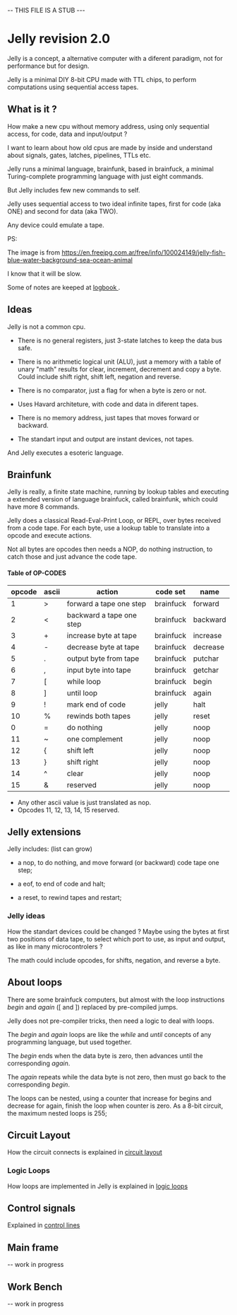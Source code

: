 -- THIS FILE IS A STUB ---

# Jelly revision 2.0

Jelly is a concept, a alternative computer with a diferent paradigm, not for performance but for design.

Jelly is a minimal DIY 8-bit CPU made with TTL chips, to perform computations using sequential access tapes.

## What is it ?

How make a new cpu without memory address, using only sequential access, for code, data and input/output ?

I want to learn about how old cpus are made by inside and understand about signals, gates, latches, pipelines, TTLs etc.

Jelly runs a minimal language, brainfunk, based in brainfuck, a minimal Turing-complete programming language with just eight commands. 

But Jelly includes few new commands to self.

Jelly uses sequential access to two ideal infinite tapes, first for code (aka ONE) and second for data (aka TWO). 

Any device could emulate a tape.

PS: 

The image is from https://en.freejpg.com.ar/free/info/100024149/jelly-fish-blue-water-background-sea-ocean-animal

I know that it will be slow.

Some of notes are keeped at [ logbook ](https://hackaday.io/project/186689-jelly).

## Ideas

Jelly is not a common cpu.

- There is no general registers, just 3-state latches to keep the data bus safe. 

- There is no arithmetic logical unit (ALU), just a memory with a table of unary "math" results for clear, increment, decrement and copy a byte. Could include shift right, shift left, negation and reverse.

- There is no comparator, just a flag for when a byte is zero or not.

- Uses Havard architeture, with code and data in diferent tapes.

- There is no memory address, just tapes that moves forward or backward.

- The standart input and output are instant devices, not tapes. 

And Jelly executes a esoteric language.

## Brainfunk

Jelly is really, a finite state machine, running by lookup tables and executing a extended version of language brainfuck, called brainfunk, which could have more 8 commands.

Jelly does a classical Read-Eval-Print Loop, or REPL, over bytes received from a code tape. For each byte, use a lookup table to translate into a opcode and execute actions. 

Not all bytes are opcodes then needs a NOP, do nothing instruction, to catch those and just advance the code tape.

#### Table of OP-CODES
| opcode | ascii | action | code set | name |
| --- | --- | --- | --- | --- |
| 1 | \> | forward a tape one step | brainfuck | forward |
| 2 | \< | backward a tape one step | brainfuck | backward |
| 3 | \+ | increase byte at tape | brainfuck | increase |
| 4 | \- | decrease byte at tape | brainfuck | decrease |
| 5 | \. | output byte from tape | brainfuck | putchar |
| 6 | \, | input byte into tape | brainfuck | getchar |
| 7 | \[ | while loop  | brainfuck | begin |
| 8 | \] | until loop  | brainfuck | again |
| 9 | \! | mark end of code | jelly | halt |
| 10 | \% | rewinds both tapes | jelly | reset |
| 0 | \= | do nothing | jelly | noop |
| 11 | \~ | one complement | jelly | noop |
| 12 | \{ | shift left | jelly | noop |
| 13 | \} | shift right | jelly | noop |
| 14 | \^ | clear | jelly | noop |
| 15 | \& | reserved | jelly | noop |

- Any other ascii value is just translated as nop.
- Opcodes 11, 12, 13, 14, 15 reserved.

## Jelly extensions

Jelly includes: (list can grow)

  - a nop, to do nothing, and move forward (or backward) code tape one step;
  
  - a eof, to end of code and halt;
  
  - a reset, to rewind tapes and restart;

### Jelly ideas

How the standart devices could be changed ? Maybe using the bytes at first two positions of data tape, to select which port to use, as input and output, as like in many microcontrolers ?

The math could include opcodes, for shifts, negation, and reverse a byte.

## About loops

There are some brainfuck computers, but almost with the loop instructions _begin_ and _again_ (\[ and \]) replaced by pre-compiled jumps. 

Jelly does not pre-compiler tricks, then need a logic to deal with loops.

The _begin_ and _again_ loops are like the _while_ and _until_ concepts of any programming language, but used together.

The _begin_ ends when the data byte is zero, then advances until the corresponding _again_. 

The _again_ repeats while the data byte is not zero, then must go back to the corresponding _begin_.

The loops can be nested, using a counter that increase for begins and decrease for again, finish the loop when counter is zero. As a 8-bit circuit, the maximum nested loops is 255;

## Circuit Layout

How the circuit connects is explained in [circuit layout](documents/CircuitLayout.md)

### Logic Loops

How loops are implemented in Jelly is explained in [logic loops](documents/LogicLoop.md)

## Control signals

Explained in [control lines](documents/ControlLines.md)

## Main frame

-- work in progress

## Work Bench

-- work in progress

